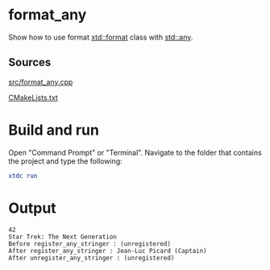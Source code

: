 # format_any

Show how to use format [xtd::format](https://codedocs.xyz/gammasoft71/xtd/_format_page.html) class with [std::any](https://en.cppreference.com/w/cpp/utility/any).

## Sources

[src/format_any.cpp](src/format_any.cpp)

[CMakeLists.txt](CMakeLists.txt)

# Build and run

Open "Command Prompt" or "Terminal". Navigate to the folder that contains the project and type the following:

```cmake
xtdc run
```

# Output

```
42
Star Trek: The Next Generation
Before register_any_stringer : (unregistered)
After register_any_stringer : Jean-Luc Picard (Captain)
After unregister_any_stringer : (unregistered)
```

